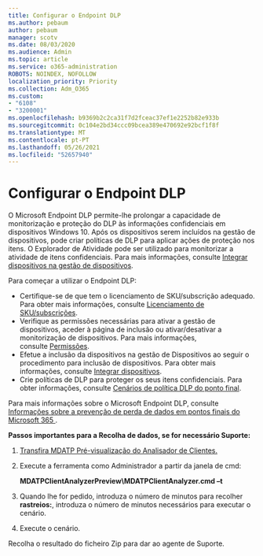 ```yaml
---
title: Configurar o Endpoint DLP
ms.author: pebaum
author: pebaum
manager: scotv
ms.date: 08/03/2020
ms.audience: Admin
ms.topic: article
ms.service: o365-administration
ROBOTS: NOINDEX, NOFOLLOW
localization_priority: Priority
ms.collection: Adm_O365
ms.custom:
- "6108"
- "3200001"
ms.openlocfilehash: b9369b2c2ca31f7d2fceac37ef1e2252b82e933b
ms.sourcegitcommit: 0c104e2bd34ccc09bcea389e470692e92bcf1f8f
ms.translationtype: MT
ms.contentlocale: pt-PT
ms.lasthandoff: 05/26/2021
ms.locfileid: "52657940"
---
```

# <a name="configure-endpoint-dlp"></a>Configurar o Endpoint DLP

O Microsoft Endpoint DLP permite-lhe prolongar a capacidade de monitorização e proteção do DLP às informações confidenciais em dispositivos Windows 10. Após os dispositivos serem incluídos na gestão de dispositivos, pode criar políticas de DLP para aplicar ações de proteção nos itens. O Explorador de Atividade pode ser utilizado para monitorizar a atividade de itens confidenciais. Para mais informações, consulte [Integrar dispositivos na gestão de dispositivos](/microsoft-365/compliance/endpoint-dlp-getting-started#onboarding-devices-into-device-management).  

Para começar a utilizar o Endpoint DLP:

- Certifique-se de que tem o licenciamento de SKU/subscrição adequado. Para obter mais informações, consulte [Licenciamento de SKU/subscrições](/microsoft-365/compliance/endpoint-dlp-getting-started#skusubscriptions-licensing).
- Verifique as permissões necessárias para ativar a gestão de dispositivos, aceder à página de inclusão ou ativar/desativar a monitorização de dispositivos. Para mais informações, consulte [Permissões](/microsoft-365/compliance/endpoint-dlp-getting-started#permissions).
- Efetue a inclusão da dispositivos na gestão de Dispositivos ao seguir o procedimento para inclusão de dispositivos. Para obter mais informações, consulte [Integrar dispositivos](/microsoft-365/compliance/endpoint-dlp-getting-started#onboarding-devices). 
- Crie políticas de DLP para proteger os seus itens confidenciais. Para obter informações, consulte [Cenários de política DLP do ponto final](/microsoft-365/compliance/endpoint-dlp-using?view=o365-worldwide#endpoint-dlp-policy-scenarios).

Para mais informações sobre o Microsoft Endpoint DLP, consulte [Informações sobre a prevenção de perda de dados em pontos finais do Microsoft 365 ](/microsoft-365/compliance/endpoint-dlp-learn-about).

**Passos importantes para a Recolha de dados, se for necessário Suporte:**

1. [Transfira MDATP Pré-visualização do Analisador de Clientes.](https://aka.ms/betamdatpanalyzer)
1. Execute a ferramenta como Administrador a partir da janela de cmd:

    **MDATPClientAnalyzerPreview\MDATPClientAnalyzer.cmd –t**

1. Quando lhe for pedido, introduza o número de minutos para recolher **rastreios:**, introduza o número de minutos necessários para executar o cenário.
1. Execute o cenário.

Recolha o resultado do ficheiro Zip para dar ao agente de Suporte.
